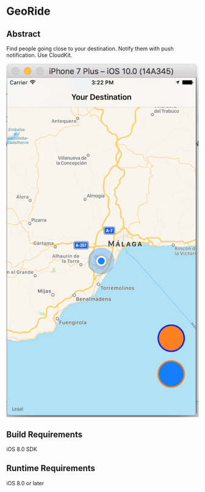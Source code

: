 # GeoRide

## Abstract
Find people going close to your destination. Notify them with push notification. Use CloudKit.

![alt tag](https://github.com/fimkap/GeoRide/blob/master/GeoRide.png)

## Build Requirements

iOS 8.0 SDK

## Runtime Requirements

iOS 8.0 or later
